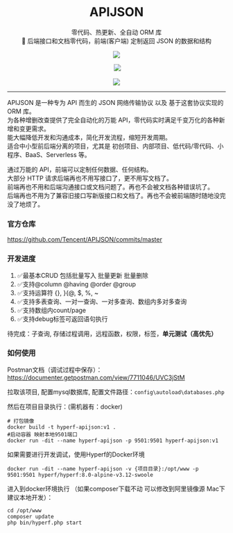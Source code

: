 <h1 align="center" style="text-align:center;">
  APIJSON
</h1>

<p align="center">零代码、热更新、全自动 ORM 库<br />🚀 后端接口和文档零代码，前端(客户端) 定制返回 JSON 的数据和结构</p>

<p align="center" >
  <a href="https://github.com/APIJSON/APIJSON-Demo/tree/master/MySQL"><img src="https://img.shields.io/badge/MySQL-5.7%2B-brightgreen.svg?style=flat"></a>
</p>
<p align="center" >
  <img src="https://img.shields.io/badge/PHP-8.0%2B-brightgreen.svg?style=flat"></a>
</p>

<p align="center" >
  <img src="https://oscimg.oschina.net/oscnet/up-3299d6e53eb0534703a20e96807727fac63.png" />
</p>

---

APIJSON 是一种专为 API 而生的 JSON 网络传输协议 以及 基于这套协议实现的 ORM 库。<br />
为各种增删改查提供了完全自动化的万能 API，零代码实时满足千变万化的各种新增和变更需求。<br />
能大幅降低开发和沟通成本，简化开发流程，缩短开发周期。<br />
适合中小型前后端分离的项目，尤其是 初创项目、内部项目、低代码/零代码、小程序、BaaS、Serverless 等。<br />

通过万能的 API，前端可以定制任何数据、任何结构。<br />
大部分 HTTP 请求后端再也不用写接口了，更不用写文档了。<br />
前端再也不用和后端沟通接口或文档问题了。再也不会被文档各种错误坑了。<br />
后端再也不用为了兼容旧接口写新版接口和文档了。再也不会被前端随时随地没完没了地烦了。


### 官方仓库

https://github.com/Tencent/APIJSON/commits/master


### 开发进度

1. ✅最基本CRUD 包括批量写入 批量更新 批量删除
2. ✅支持@column @having @order @group
3. ✅支持运算符 {}, }{@, $, %, ~
4. ✅支持多表查询、一对一查询、一对多查询、数组内多对多查询
5. ✅支持数组内count/page
6. ✅支持debug标签可返回语句执行

待完成：子查询, 存储过程调用，远程函数，权限，标签，<b>单元测试（高优先）</b>


### 如何使用 

Postman文档（调试过程中保存）：https://documenter.getpostman.com/view/7711046/UVC3jStM

拉取该项目, 配置mysql数据库, 配置文件路径：`config\autoload\databases.php`

然后在项目目录执行：(需机器有：docker)

```shell
# 打包镜像
docker build -t hyperf-apijson:v1 .
#启动容器 映射本地9501端口
docker run -dit --name hyperf-apijson -p 9501:9501 hyperf-apijson:v1
```

如果需要进行开发调试，使用Hyperf的Docker环境

```shell
docker run -dit --name hyperf-apijson -v {项目目录}:/opt/www -p 9501:9501 hyperf/hyperf:8.0-alpine-v3.12-swoole
```

进入到docker环境执行 （如果composer下载不动 可以修改到阿里镜像源 Mac下建议本地开发）：
```shell
cd /opt/www
composer update
php bin/hyperf.php start
```
